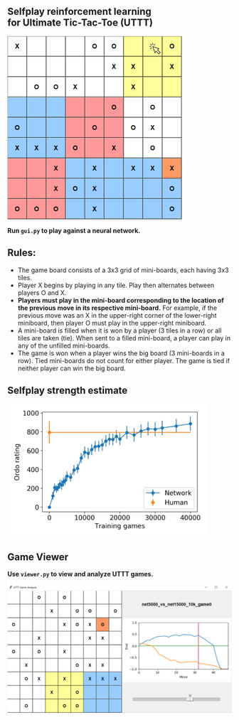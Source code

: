 ## Selfplay reinforcement learning <br/> for Ultimate Tic-Tac-Toe (UTTT)
<p>
<img src="./images/Game_Mouse.png" width="392" height="412">
</p>

**Run `gui.py` to play against a neural network.**

## Rules:
* The game board consists of a 3x3 grid of mini-boards, each having 3x3 tiles.
* Player X begins by playing in any tile. Play then alternates between players O and X.
* **Players must play in the mini-board corresponding to the location of the previous move in its respective mini-board.** For example, if the previous move was an X in the upper-right corner of the lower-right miniboard, then player O must play in the upper-right miniboard.
* A mini-board is filled when it is won by a player (3 tiles in a row) or all tiles are taken (tie). When sent to a filled mini-board, a player can play in any of the unfilled mini-boards.
* The game is won when a player wins the big board (3 mini-boards in a row). Tied mini-boards do not count for either player. The game is tied if neither player can win the big board.

## Selfplay strength estimate
<p>
<img src="./images/Ordo.png" width="450" height="300">
</p>

## Game Viewer
**Use `viewer.py` to view and analyze UTTT games.**
<p>
<img src="./images/GameViewer.png" width="511" height="290">
</p>
